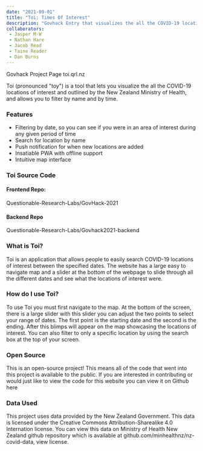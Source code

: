 ```yaml
---
date: "2021-09-01"
title: "Toi: Times Of Interest"
description: "Govhack Entry that visualizes the all the COVID-19 locations of interest in a intuitive timeline/map combo."
collaborators:
 - Jasper M-W
 - Nathan Hare
 - Jacob Read
 - Taine Reader
 - Dan Burns
---
```


<script>
  import MarkdownLink from "$md/MarkdownLink.svelte";
  import YoutubeEmbed from "$md/YoutubeEmbed.svelte";
</script>


<MarkdownLink href="https://2021.hackerspace.govhack.org/projects/toi">Govhack Project Page</MarkdownLink>
<MarkdownLink href="https://toi.qrl.nz">toi.qrl.nz</MarkdownLink>


Toi (pronounced "toy") is a tool that lets you visualize the all the COVID-19 locations of interest and outlined by the New Zealand Ministry of Health, and allows you to filter by name and by time.

### Features

- Filtering by date, so you can see if you were in an area of interest during any given period of time
- Search for location by name
- Push notification for when new locations are added
- Insatiable PWA with offline support
- Intuitive map interface


<YoutubeEmbed videoID="C14ecNV1Ts8"/>

### Toi Source Code

#### Frontend Repo:
<MarkdownLink href="https://github.com/Questionable-Research-Labs/GovHack-2021">Questionable-Research-Labs/GovHack-2021</MarkdownLink>

#### Backend Repo
<MarkdownLink href="https://github.com/Questionable-Research-Labs/Govhack2021-backend">Questionable-Research-Labs/Govhack2021-backend</MarkdownLink>


### What is Toi?
Toi is an application that allows people to easily search COVID-19 locations of interest between the specified dates. The website has a large easy to navigate map and a slider at the bottom of the webpage to slide through all the different dates and see what the locations of interest were.

### How do I use Toi?
To use Toi you must first navigate to the map. At the bottom of the screen, there is a large slider with this slider you can adjust the two points to select your range of dates. The first point is the starting date and the second is the ending. After this blimps will appear on the map showcasing the locations of interest. You can also filter to only a specific location by using the search box at the top of your screen.

### Open Source
This is an open-source project! This means all of the code that went into this project is available to the public. If you are interested in contributing or would just like to view the code for this website you can view it on Github here

### Data Used
This project uses data provided by the New Zealand Government. This data is licensed under the Creative Commons Attribution-Sharealike 4.0 Internation license. You can view this data on Ministry of Health New Zealand github repository which is available at github.com/minhealthnz/nz-covid-data, view license.